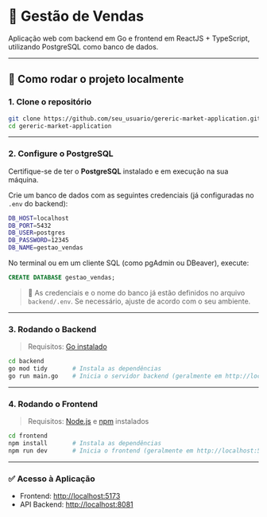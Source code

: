 # 🛒 Gestão de Vendas

Aplicação web com backend em Go e frontend em ReactJS + TypeScript, utilizando PostgreSQL como banco de dados.

---

## 🚀 Como rodar o projeto localmente

### 1. Clone o repositório

```bash
git clone https://github.com/seu_usuario/gereric-market-application.git
cd gereric-market-application
```

---

### 2. Configure o PostgreSQL

Certifique-se de ter o **PostgreSQL** instalado e em execução na sua máquina.

Crie um banco de dados com as seguintes credenciais (já configuradas no `.env` do backend):

```bash
DB_HOST=localhost
DB_PORT=5432
DB_USER=postgres
DB_PASSWORD=12345
DB_NAME=gestao_vendas
```

No terminal ou em um cliente SQL (como pgAdmin ou DBeaver), execute:

```sql
CREATE DATABASE gestao_vendas;
```

> 🔐 As credenciais e o nome do banco já estão definidos no arquivo `backend/.env`. Se necessário, ajuste de acordo com o seu ambiente.

---

### 3. Rodando o Backend

> Requisitos: [Go instalado](https://go.dev/dl/)

```bash
cd backend
go mod tidy       # Instala as dependências
go run main.go    # Inicia o servidor backend (geralmente em http://localhost:8080)
```

---

### 4. Rodando o Frontend

> Requisitos: [Node.js](https://nodejs.org/) e [npm](https://www.npmjs.com/) instalados

```bash
cd frontend
npm install       # Instala as dependências
npm run dev       # Inicia o frontend (geralmente em http://localhost:5173)
```

---

### ✅ Acesso à Aplicação

* Frontend: [http://localhost:5173](http://localhost:5173)
* API Backend: [http://localhost:8081](http://localhost:8081)
